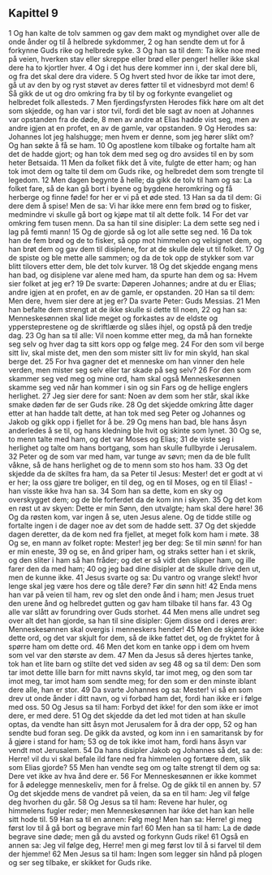 ## Kapittel 9

1 Og han kalte de tolv sammen og gav dem makt og myndighet over alle de onde ånder og til å helbrede sykdommer,
2 og han sendte dem ut for å forkynne Guds rike og helbrede syke.
3 Og han sa til dem: Ta ikke noe med på veien, hverken stav eller skreppe eller brød eller penger! heller ikke skal dere ha to kjortler hver.
4 Og i det hus dere kommer inn i, der skal dere bli, og fra det skal dere dra videre.
5 Og hvert sted hvor de ikke tar imot dere, gå ut av den by og ryst støvet av deres føtter til et vidnesbyrd mot dem!
6 Så gikk de ut og dro omkring fra by til by og forkynte evangeliet og helbredet folk allesteds.
7 Men fjerdingsfyrsten Herodes fikk høre om alt det som skjedde, og han var i stor tvil, fordi det ble sagt av noen at Johannes var opstanden fra de døde,
8 men av andre at Elias hadde vist seg, men av andre igjen at en profet, en av de gamle, var opstanden.
9 Og Herodes sa: Johannes lot jeg halshugge; men hvem er denne, som jeg hører slikt om? Og han søkte å få se ham.
10 Og apostlene kom tilbake og fortalte ham alt det de hadde gjort; og han tok dem med seg og dro avsides til en by som heter Betsaida.
11 Men da folket fikk det å vite, fulgte de etter ham; og han tok imot dem og talte til dem om Guds rike, og helbredet dem som trengte til legedom.
12 Men dagen begynte å helle; da gikk de tolv til ham og sa: La folket fare, så de kan gå bort i byene og bygdene heromkring og få herberge og finne føde! for her er vi på et øde sted.
13 Han sa da til dem: Gi dere dem å spise! Men de sa: Vi har ikke mere enn fem brød og to fisker, medmindre vi skulle gå bort og kjøpe mat til alt dette folk.
14 For det var omkring fem tusen menn. Da sa han til sine disipler: La dem sette seg ned i lag på femti mann!
15 Og de gjorde så og lot alle sette seg ned.
16 Da tok han de fem brød og de to fisker, så opp mot himmelen og velsignet dem, og han brøt dem og gav dem til disiplene, for at de skulle dele ut til folket.
17 Og de spiste og ble mette alle sammen; og da de tok opp de stykker som var blitt tilovers etter dem, ble det tolv kurver.
18 Og det skjedde engang mens han bad, og disiplene var alene med ham, da spurte han dem og sa: Hvem sier folket at jeg er?
19 De svarte: Døperen Johannes; andre at du er Elias; andre igjen at en profet, en av de gamle, er opstanden.
20 Han sa til dem: Men dere, hvem sier dere at jeg er? Da svarte Peter: Guds Messias.
21 Men han befalte dem strengt at de ikke skulle si dette til noen,
22 og han sa: Menneskesønnen skal lide meget og forkastes av de eldste og yppersteprestene og de skriftlærde og slåes ihjel, og opstå på den tredje dag.
23 Og han sa til alle: Vil noen komme etter meg, da må han fornekte seg selv og hver dag ta sitt kors opp og følge meg.
24 For den som vil berge sitt liv, skal miste det, men den som mister sitt liv for min skyld, han skal berge det.
25 For hva gagner det et menneske om han vinner den hele verden, men mister seg selv eller tar skade på seg selv?
26 For den som skammer seg ved meg og mine ord, ham skal også Menneskesønnen skamme seg ved når han kommer i sin og sin Fars og de hellige englers herlighet.
27 Jeg sier dere for sant: Noen av dem som her står, skal ikke smake døden før de ser Guds rike.
28 Og det skjedde omkring åtte dager etter at han hadde talt dette, at han tok med seg Peter og Johannes og Jakob og gikk opp i fjellet for å be.
29 Og mens han bad, ble hans åsyn anderledes å se til, og hans kledning ble hvit og skinte som lynet.
30 Og se, to menn talte med ham, og det var Moses og Elias;
31 de viste seg i herlighet og talte om hans bortgang, som han skulle fullbyrde i Jerusalem.
32 Peter og de som var med ham, var tunge av søvn; men da de ble fullt våkne, så de hans herlighet og de to menn som sto hos ham.
33 Og det skjedde da de skiltes fra ham, da sa Peter til Jesus: Mester! det er godt at vi er her; la oss gjøre tre boliger, en til deg, og en til Moses, og en til Elias! - han visste ikke hva han sa.
34 Som han sa dette, kom en sky og overskygget dem; og de ble forferdet da de kom inn i skyen.
35 Og det kom en røst ut av skyen: Dette er min Sønn, den utvalgte; ham skal dere høre!
36 Og da røsten kom, var ingen å se, uten Jesus alene. Og de tidde stille og fortalte ingen i de dager noe av det som de hadde sett.
37 Og det skjedde dagen deretter, da de kom ned fra fjellet, at meget folk kom ham i møte.
38 Og se, en mann av folket ropte: Mester! jeg ber deg: Se til min sønn! for han er min eneste,
39 og se, en ånd griper ham, og straks setter han i et skrik, og den sliter i ham så han fråder; og det er så vidt den slipper ham, og ille farer den da med ham;
40 og jeg bad dine disipler at de skulle drive den ut, men de kunne ikke.
41 Jesus svarte og sa: Du vantro og vrange slekt! hvor lenge skal jeg være hos dere og tåle dere? Før din sønn hit!
42 Enda mens han var på veien til ham, rev og slet den onde ånd i ham; men Jesus truet den urene ånd og helbredet gutten og gav ham tilbake til hans far.
43 Og alle var slått av forundring over Guds storhet.
44 Men mens alle undret seg over alt det han gjorde, sa han til sine disipler: Gjem disse ord i deres ører: Menneskesønnen skal overgis i menneskers hender!
45 Men de skjønte ikke dette ord, og det var skjult for dem, så de ikke fattet det, og de fryktet for å spørre ham om dette ord.
46 Men det kom en tanke opp i dem om hvem som vel var den største av dem.
47 Men da Jesus så deres hjertes tanke, tok han et lite barn og stilte det ved siden av seg
48 og sa til dem: Den som tar imot dette lille barn for mitt navns skyld, tar imot meg, og den som tar imot meg, tar imot ham som sendte meg; for den som er den minste iblant dere alle, han er stor.
49 Da svarte Johannes og sa: Mester! vi så en som drev ut onde ånder i ditt navn, og vi forbød ham det, fordi han ikke er i følge med oss.
50 Og Jesus sa til ham: Forbyd det ikke! for den som ikke er imot dere, er med dere.
51 Og det skjedde da det led mot tiden at han skulle optas, da vendte han sitt åsyn mot Jerusalem for å dra der opp,
52 og han sendte bud foran seg. De gikk da avsted, og kom inn i en samaritansk by for å gjøre i stand for ham;
53 og de tok ikke imot ham, fordi hans åsyn var vendt mot Jerusalem.
54 Da hans disipler Jakob og Johannes så det, sa de: Herre! vil du vi skal befale ild fare ned fra himmelen og fortære dem, slik som Elias gjorde?
55 Men han vendte seg om og talte strengt til dem og sa: Dere vet ikke av hva ånd dere er.
56 For Menneskesønnen er ikke kommet for å ødelegge menneskeliv, men for å frelse. Og de gikk til en annen by.
57 Og det skjedde mens de vandret på veien, da sa en til ham: Jeg vil følge deg hvorhen du går.
58 Og Jesus sa til ham: Revene har huler, og himmelens fugler reder; men Menneskesønnen har ikke det han kan helle sitt hode til.
59 Han sa til en annen: Følg meg! Men han sa: Herre! gi meg først lov til å gå bort og begrave min far!
60 Men han sa til ham: La de døde begrave sine døde; men gå du avsted og forkynn Guds rike!
61 Også en annen sa: Jeg vil følge deg, Herre! men gi meg først lov til å si farvel til dem der hjemme!
62 Men Jesus sa til ham: Ingen som legger sin hånd på plogen og ser seg tilbake, er skikket for Guds rike.
